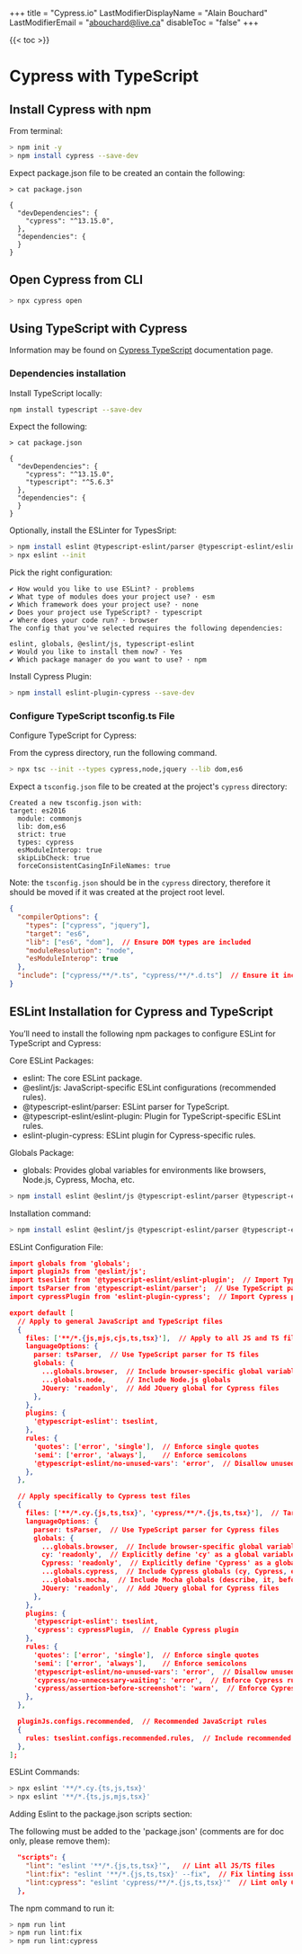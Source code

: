 +++
title = "Cypress.io"
LastModifierDisplayName = "Alain Bouchard"
LastModifierEmail = "abouchard@live.ca"
disableToc = "false"
+++

{{< toc >}}

# Cypress with TypeScript

## Install Cypress with npm

From terminal:

```bash
> npm init -y
> npm install cypress --save-dev
```

Expect package.json file to be created an contain the following:

```cli
> cat package.json

{
  "devDependencies": {
    "cypress": "^13.15.0",
  },
  "dependencies": {
  }
}
```

## Open Cypress from CLI

```bash
> npx cypress open
```

## Using TypeScript with Cypress

Information may be found on [Cypress TypeScript] documentation page.

### Dependencies installation

Install TypeScript locally:

```bash
npm install typescript --save-dev
```

Expect the following:

```cli
> cat package.json

{
  "devDependencies": {
    "cypress": "^13.15.0",
    "typescript": "^5.6.3"    
  },
  "dependencies": {
  }
}
```

Optionally, install the ESLinter for TypesSript:

```bash
> npm install eslint @typescript-eslint/parser @typescript-eslint/eslint-plugin --save-dev
> npx eslint --init
```

Pick the right configuration:

```text
✔ How would you like to use ESLint? · problems
✔ What type of modules does your project use? · esm
✔ Which framework does your project use? · none
✔ Does your project use TypeScript? · typescript
✔ Where does your code run? · browser
The config that you've selected requires the following dependencies:

eslint, globals, @eslint/js, typescript-eslint
✔ Would you like to install them now? · Yes
✔ Which package manager do you want to use? · npm
```

Install Cypress Plugin:
```bash
> npm install eslint-plugin-cypress --save-dev
```



### Configure TypeScript tsconfig.ts File

Configure TypeScript for Cypress:

From the cypress directory, run the following command.

```bash
> npx tsc --init --types cypress,node,jquery --lib dom,es6
```

Expect a `tsconfig.json` file to be created at the project's `cypress` directory:

```cli
Created a new tsconfig.json with:                                                  target: es2016
  module: commonjs
  lib: dom,es6
  strict: true
  types: cypress
  esModuleInterop: true
  skipLibCheck: true
  forceConsistentCasingInFileNames: true
```

Note: the `tsconfig.json` should be in the `cypress` directory, therefore it should be moved if it was created at the project root level.

```json
{
  "compilerOptions": {
    "types": ["cypress", "jquery"],
    "target": "es6",
    "lib": ["es6", "dom"],  // Ensure DOM types are included
    "moduleResolution": "node",
    "esModuleInterop": true
  },
  "include": ["cypress/**/*.ts", "cypress/**/*.d.ts"]  // Ensure it includes Cypress TypeScript files
}
```

## ESLint Installation for Cypress and TypeScript

You’ll need to install the following npm packages to configure ESLint for TypeScript and Cypress:

Core ESLint Packages:

- eslint: The core ESLint package.
- @eslint/js: JavaScript-specific ESLint configurations (recommended rules).
- @typescript-eslint/parser: ESLint parser for TypeScript.
- @typescript-eslint/eslint-plugin: Plugin for TypeScript-specific ESLint rules.
- eslint-plugin-cypress: ESLint plugin for Cypress-specific rules.

Globals Package:

- globals: Provides global variables for environments like browsers, Node.js, Cypress, Mocha, etc.

```bash
> npm install eslint @eslint/js @typescript-eslint/parser @typescript-eslint/eslint-plugin eslint-plugin-cypress globals --save-dev
```

Installation command:
```bash
> npm install eslint @eslint/js @typescript-eslint/parser @typescript-eslint/eslint-plugin eslint-plugin-cypress globals --save-dev
```

ESLint Configuration File:

```json
import globals from 'globals';
import pluginJs from '@eslint/js';
import tseslint from '@typescript-eslint/eslint-plugin';  // Import TypeScript plugin
import tsParser from '@typescript-eslint/parser';  // Use TypeScript parser
import cypressPlugin from 'eslint-plugin-cypress';  // Import Cypress plugin

export default [
  // Apply to general JavaScript and TypeScript files
  {
    files: ['**/*.{js,mjs,cjs,ts,tsx}'],  // Apply to all JS and TS files
    languageOptions: {
      parser: tsParser,  // Use TypeScript parser for TS files
      globals: {
        ...globals.browser,  // Include browser-specific global variables
        ...globals.node,     // Include Node.js globals
        JQuery: 'readonly',  // Add JQuery global for Cypress files
      },
    },
    plugins: {
      '@typescript-eslint': tseslint,
    },
    rules: {
      'quotes': ['error', 'single'],  // Enforce single quotes
      'semi': ['error', 'always'],    // Enforce semicolons
      '@typescript-eslint/no-unused-vars': 'error',  // Disallow unused variables
    },
  },

  // Apply specifically to Cypress test files
  {
    files: ['**/*.cy.{js,ts,tsx}', 'cypress/**/*.{js,ts,tsx}'],  // Target Cypress test files
    languageOptions: {
      parser: tsParser,  // Use TypeScript parser for Cypress files
      globals: {
        ...globals.browser,  // Include browser-specific global variables
        cy: 'readonly',  // Explicitly define 'cy' as a global variable
        Cypress: 'readonly',  // Explicitly define 'Cypress' as a global variable
        ...globals.cypress,  // Include Cypress globals (cy, Cypress, etc.)
        ...globals.mocha,  // Include Mocha globals (describe, it, beforeEach, etc.)
        JQuery: 'readonly',  // Add JQuery global for Cypress files
      },
    },
    plugins: {
      '@typescript-eslint': tseslint,
      'cypress': cypressPlugin,  // Enable Cypress plugin
    },
    rules: {
      'quotes': ['error', 'single'],  // Enforce single quotes
      'semi': ['error', 'always'],    // Enforce semicolons
      '@typescript-eslint/no-unused-vars': 'error',  // Disallow unused variables
      'cypress/no-unnecessary-waiting': 'error',  // Enforce Cypress rule
      'cypress/assertion-before-screenshot': 'warn',  // Enforce Cypress rule
    },
  },

  pluginJs.configs.recommended,  // Recommended JavaScript rules
  {
    rules: tseslint.configs.recommended.rules,  // Include recommended TypeScript rules
  },
];
```

ESLint Commands:

```bash
> npx eslint '**/*.cy.{ts,js,tsx}'
> npx eslint '**/*.{ts,js,mjs,tsx}'
```

Adding Eslint to the package.json scripts section:

The following must be added to the 'package.json' (comments are for doc only, please remove them):

```json
  "scripts": {
    "lint": "eslint '**/*.{js,ts,tsx}'",   // Lint all JS/TS files
    "lint:fix": "eslint '**/*.{js,ts,tsx}' --fix",  // Fix linting issues
    "lint:cypress": "eslint 'cypress/**/*.{js,ts,tsx}'"  // Lint only Cypress test files
  },
```

The npm command to run it:

```bash
> npm run lint
> npm run lint:fix
> npm run lint:cypress
```

<!-- References and links -->

[Cypress TypeScript]: https://docs.cypress.io/guides/tooling/typescript-support

